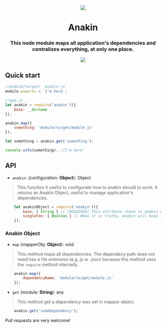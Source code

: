 
<div align="center">
    <a href="http://www.starwars.com/films/star-wars-episode-iii-revenge-of-the-sith">
        <img src="https://github.com/henriquecustodia/anakin/blob/master/anakin.gif">
    </a>   
</div>

<div align="center">
    <h1> Anakin </h1>
    <h3> This node module maps all application's dependencies and centralizes everything, at only one place. </h3>
</div>

<div align="center">
    <a href="https://travis-ci.org/henriquecustodia/anakin">
        <img src="https://travis-ci.org/henriquecustodia/anakin.svg?branch=master">
    </a>
</div>

## Quick start
```javascript
//module/to/get/  module.js
module.exports = `I'm here`;

//app.js
let anakin = require('anakin')({
    base: __dirname
});

anakin.map({
    something: 'module/to/get/module.js'
});

let something = anakin.get('something');

console.info(something); //I'm here`
```
## API

* `anakin`: (configuration: **Object**): Object

> This function it useful to configurate how to anakin should to work. It returns an Anakin Object, useful to manage application's dependencies. 
```javascript
    let anakinObject = require('anakin')({
        base: { String } // [REQUIRED] This attribute shows to anakin where is the bootstrap file. It receives only path as String. Recommended to use the __dirname value.    
        singleton: { Boolean } // When it is truthy, Anakin will keep the dependencies on memory. Otherwise, the dependencies will just be a require cache.
    });
```  

### Anakin Object

* `map` (mapperObj: **Object**): void

> This method maps all dependencies. The dependecy path does not need has a file extension (e.g .js or .json) because this method uses the `require` method internally.   
```javascript
    anakin.map({
        dependencyName: 'module/to/get/module.js'
    });
``` 

* `get` (module: **String**): any

> This method get a dependency was set in mapper object.   
```javascript
    anakin.get('someDependency');
```

Pull requests are very welcome!


